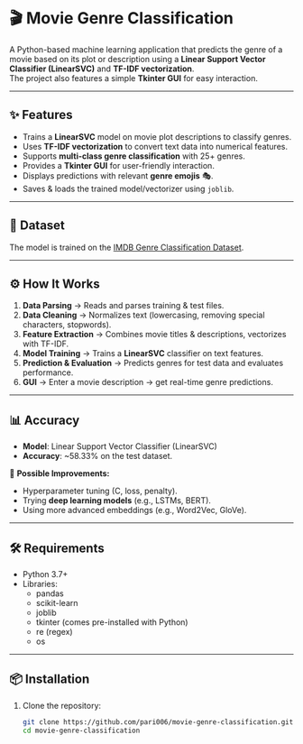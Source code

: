 # 🎬 Movie Genre Classification

A Python-based machine learning application that predicts the genre of a movie based on its plot or description using a **Linear Support Vector Classifier (LinearSVC)** and **TF-IDF vectorization**.  
The project also features a simple **Tkinter GUI** for easy interaction.

---

## ✨ Features

- Trains a **LinearSVC** model on movie plot descriptions to classify genres.  
- Uses **TF-IDF vectorization** to convert text data into numerical features.  
- Supports **multi-class genre classification** with 25+ genres.  
- Provides a **Tkinter GUI** for user-friendly interaction.  
- Displays predictions with relevant **genre emojis** 🎭.  
- Saves & loads the trained model/vectorizer using `joblib`.  

---

## 📂 Dataset

The model is trained on the [IMDB Genre Classification Dataset](https://www.kaggle.com/datasets/hijest/genre-classification-dataset-imdb).  

---

## ⚙️ How It Works

1. **Data Parsing** → Reads and parses training & test files.  
2. **Data Cleaning** → Normalizes text (lowercasing, removing special characters, stopwords).  
3. **Feature Extraction** → Combines movie titles & descriptions, vectorizes with TF-IDF.  
4. **Model Training** → Trains a **LinearSVC** classifier on text features.  
5. **Prediction & Evaluation** → Predicts genres for test data and evaluates performance.  
6. **GUI** → Enter a movie description → get real-time genre predictions.  

---

## 📊 Accuracy

- **Model**: Linear Support Vector Classifier (LinearSVC)  
- **Accuracy**: ~58.33% on the test dataset.  

🔧 **Possible Improvements:**  
- Hyperparameter tuning (C, loss, penalty).  
- Trying **deep learning models** (e.g., LSTMs, BERT).  
- Using more advanced embeddings (e.g., Word2Vec, GloVe).  

---

## 🛠️ Requirements

- Python 3.7+  
- Libraries:  
  - pandas  
  - scikit-learn  
  - joblib  
  - tkinter (comes pre-installed with Python)  
  - re (regex)  
  - os  

---

## 📦 Installation

1. Clone the repository:  

   ```bash
   git clone https://github.com/pari006/movie-genre-classification.git
   cd movie-genre-classification
